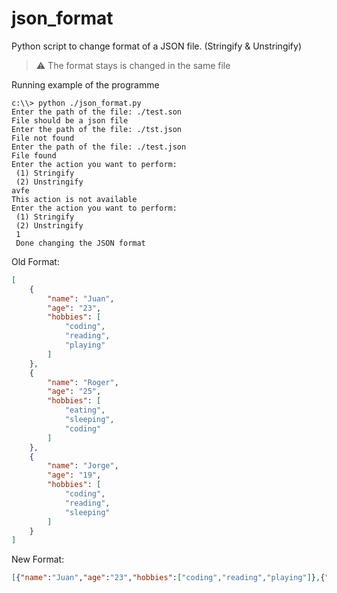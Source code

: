 # json_format
Python script to change format of a JSON file. (Stringify &amp; Unstringify)
> :warning: The format stays is changed in the same file

Running example of the programme
```console
c:\\> python ./json_format.py
Enter the path of the file: ./test.son
File should be a json file
Enter the path of the file: ./tst.json
File not found
Enter the path of the file: ./test.json
File found
Enter the action you want to perform:
 (1) Stringify
 (2) Unstringify
avfe
This action is not available
Enter the action you want to perform:
 (1) Stringify
 (2) Unstringify
 1
 Done changing the JSON format
```

Old Format:
```json
[
    {
        "name": "Juan",
        "age": "23",
        "hobbies": [
            "coding",
            "reading",
            "playing"
        ]
    },
    {
        "name": "Roger",
        "age": "25",
        "hobbies": [
            "eating",
            "sleeping",
            "coding"
        ]
    },
    {
        "name": "Jorge",
        "age": "19",
        "hobbies": [
            "coding",
            "reading",
            "sleeping"
        ]
    }
]
```

New Format:
```json
[{"name":"Juan","age":"23","hobbies":["coding","reading","playing"]},{"name":"Roger","age":"25","hobbies":["eating","sleeping","coding"]},{"name":"Jorge","age":"19","hobbies":["coding","reading","sleeping"]}]
```
